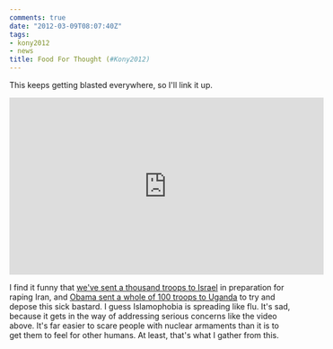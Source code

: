 ```yaml
---
comments: true
date: "2012-03-09T08:07:40Z"
tags:
- kony2012
- news
title: Food For Thought (#Kony2012)
---
```


This keeps getting blasted everywhere, so I'll link it up.

<iframe width="560" height="315" src="http://www.youtube.com/embed/Y4MnpzG5Sqc"
frameborder="0">  </iframe>

I find it funny that [we've sent a thousand troops to Israel][1] in preparation
for raping Iran, and [Obama sent a whole of 100 troops to Uganda][2] to try and
depose this sick bastard. I guess Islamophobia is spreading like flu. It's sad,
because it gets in the way of addressing serious concerns like the video above.
It's far easier to scare people with nuclear armaments than it is to get them to
feel for other humans. At least, that's what I gather from this.

[1]: http://rt.com/usa/news/us-troops-israel-iran-257/
[2]: http://www.washingtonpost.com/opinions/joseph-kony-and-the-international-effort-to-bring-him-to-justice/2012/01/26/gIQAYk04TQ_story.html

